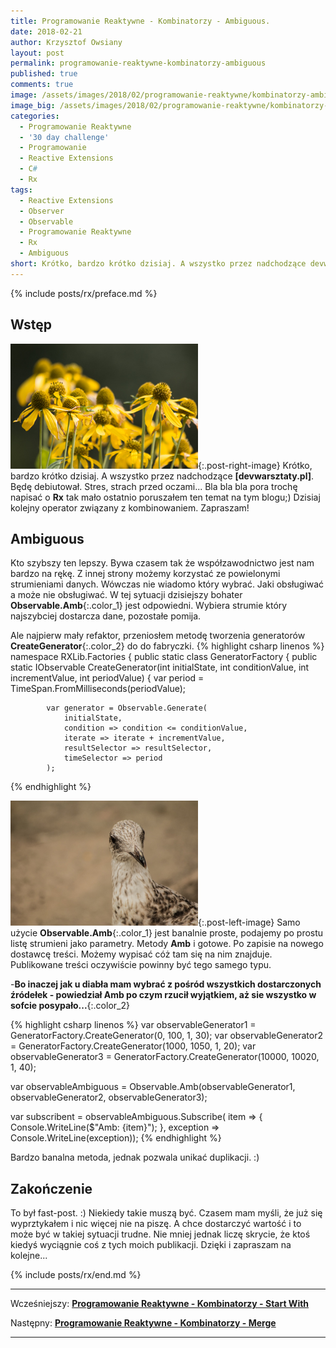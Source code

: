 ```yaml
---
title: Programowanie Reaktywne - Kombinatorzy - Ambiguous.
date: 2018-02-21
author: Krzysztof Owsiany
layout: post
permalink: programowanie-reaktywne-kombinatorzy-ambiguous
published: true
comments: true        
image: /assets/images/2018/02/programowanie-reaktywne/kombinatorzy-ambiguous/post.jpg
image_big: /assets/images/2018/02/programowanie-reaktywne/kombinatorzy-ambiguous/post-big.jpg
categories:
  - Programowanie Reaktywne
  - '30 day challenge'
  - Programowanie
  - Reactive Extensions
  - C#
  - Rx
tags:
  - Reactive Extensions
  - Observer
  - Observable
  - Programowanie Reaktywne
  - Rx
  - Ambiguous
short: Krótko, bardzo krótko dzisiaj. A wszystko przez nadchodzące devwarsztaty.pl. Będę debiutował. Stres, strach przed oczami... Bla bla bla pora trochę napisać o Rx tak mało ostatnio poruszałem ten temat na tym blogu;) Dzisiaj kolejny operator związany z kombinowaniem. Zapraszam!
---
```

{% include posts/rx/preface.md %}

## Wstęp
[![Reactive Extensions - Ambiguous][post]][post-big]{:.post-right-image}
Krótko, bardzo krótko dzisiaj. A wszystko przez nadchodzące **[devwarsztaty.pl]**. Będę debiutował. Stres, strach przed oczami...
Bla bla bla pora trochę napisać o **Rx** tak mało ostatnio poruszałem ten temat na tym blogu;)
Dzisiaj kolejny operator związany z kombinowaniem. Zapraszam!

## Ambiguous
Kto szybszy ten lepszy. Bywa czasem tak że współzawodnictwo jest nam bardzo na rękę. Z innej strony możemy korzystać ze powielonymi strumieniami danych. Wówczas nie wiadomo który wybrać. Jaki obsługiwać a może nie obsługiwać. W tej sytuacji dzisiejszy bohater **Observable.Amb**{:.color_1} jest odpowiedni. Wybiera strumie który najszybciej dostarcza dane, pozostałe pomija.

Ale najpierw mały refaktor, przeniosłem metodę tworzenia generatorów **CreateGenerator**{:.color_2} do do fabryczki.
{% highlight csharp linenos %}
namespace RXLib.Factories
{
	public static class GeneratorFactory
	{
		public static IObservable<int> CreateGenerator(int initialState, int conditionValue, int incrementValue, int periodValue)
		{
			var period = TimeSpan.FromMilliseconds(periodValue);

			var generator = Observable.Generate(
				initialState,
				condition => condition <= conditionValue,
				iterate => iterate + incrementValue,
				resultSelector => resultSelector,
				timeSelector => period
			);
{% endhighlight %}

[![Reactive Extensions - Ambiguous][image1]][image1-big]{:.post-left-image}
Samo użycie **Observable.Amb**{:.color_1} jest banalnie proste, podajemy po prostu listę strumieni jako parametry.
Metody **Amb** i gotowe. Po zapisie na nowego dostawcę treści. Możemy wypisać cóż tam się na nim znajduje.
Publikowane treści oczywiście powinny być tego samego typu.

-**Bo inaczej jak u diabła mam wybrać z pośród wszystkich dostarczonych źródełek - powiedział Amb po czym rzucił wyjątkiem, aż sie wszystko w sofcie posypało...**{:.color_2}

{% highlight csharp linenos %}
var observableGenerator1 = GeneratorFactory.CreateGenerator(0, 100, 1, 30);
var observableGenerator2 = GeneratorFactory.CreateGenerator(1000, 1050, 1, 20);
var observableGenerator3 = GeneratorFactory.CreateGenerator(10000, 10020, 1, 40);

var observableAmbiguous = Observable.Amb(observableGenerator1, observableGenerator2, observableGenerator3);

var subscribent = observableAmbiguous.Subscribe(
  item =>
  {
    Console.WriteLine($"Amb: {item}");
  },
  exception => Console.WriteLine(exception));
{% endhighlight %}

Bardzo banalna metoda, jednak pozwala unikać duplikacji. :)

## Zakończenie
To był fast-post. :) Niekiedy takie muszą być. Czasem mam myśli, że już się wyprztykałem i nic więcej nie na piszę. A chce dostarczyć wartość i to może być w takiej sytuacji trudne. Nie mniej jednak liczę skrycie, że ktoś kiedyś wyciągnie coś z tych moich publikacji.
Dzięki i zapraszam na kolejne...

{% include posts/rx/end.md %}

------
Wcześniejszy: **[Programowanie Reaktywne - Kombinatorzy - Start With][previous]**

Następny: **[Programowanie Reaktywne - Kombinatorzy - Merge][next]**

------
[previous]: {{site.url}}/programowanie-reaktywne-kombinatorzy-start-wtih
[next]: {{site.url}}/programowanie-reaktywne-kombinatorzy-merge

[post]: /assets/images/2018/02/programowanie-reaktywne/kombinatorzy-ambiguous/post.jpg
[post-big]: /assets/images/2018/02/programowanie-reaktywne/kombinatorzy-ambiguous/post-big.jpg

[image1]: /assets/images/2018/02/programowanie-reaktywne/kombinatorzy-ambiguous/image1.jpg
[image1-big]: /assets/images/2018/02/programowanie-reaktywne/kombinatorzy-ambiguous/image1-big.jpg
